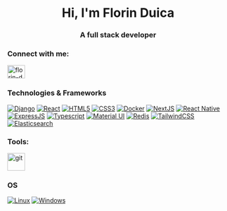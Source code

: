 <h1 align="center">Hi, I'm Florin Duica</h1>
<h3 align="center">A full stack developer</h3>

### Connect with me:
<a href="https://www.linkedin.com/florin-d" target="_blank"><img align="center" src="https://raw.githubusercontent.com/rahuldkjain/github-profile-readme-generator/master/src/images/icons/Social/linked-in-alt.svg" alt="florin-d" height="30" width="40" /></a>

    
### Technologies & Frameworks
[![Django](https://img.shields.io/badge/django-black?style=for-the-badge&logo=django)](https://github.com/bylly1)
[![React](https://img.shields.io/badge/react-black?style=for-the-badge&logo=react)](https://github.com/bylly1)
[![HTML5](https://img.shields.io/badge/html5-black?style=for-the-badge&logo=html5)](https://github.com/bylly1)
[![CSS3](https://img.shields.io/badge/css3-black?style=for-the-badge&logo=css3)](https://github.com/bylly1)
[![Docker](https://img.shields.io/badge/docker-black?style=for-the-badge&logo=docker)](https://github.com/bylly1)
[![NextJS](https://img.shields.io/badge/nextjs-black?style=for-the-badge&logo=vercel)](https://github.com/bylly1)
[![React Native](https://img.shields.io/badge/react%20native-black?style=for-the-badge&logo=react)](https://github.com/bylly1)
[![ExpressJS](https://img.shields.io/badge/expressjs-black?style=for-the-badge&logo=express)](https://github.com/bylly1)
[![Typescript](https://img.shields.io/badge/typescript-black?style=for-the-badge&logo=typescript)](https://github.com/bylly1)
[![Material UI](https://img.shields.io/badge/MaterialUI-black?style=for-the-badge&logo=mui)](https://github.com/bylly1)
[![Redis](https://img.shields.io/badge/redis-black?style=for-the-badge&logo=redis)](https://github.com/bylly1)
[![TailwindCSS](https://img.shields.io/badge/tailwindcss-black?style=for-the-badge&logo=tailwindcss)](https://github.com)
[![Elasticsearch](https://img.shields.io/badge/elasticsearch-black?style=for-the-badge&logo=elasticsearch)](https://github.com)

### Tools:
<span><img src="https://www.vectorlogo.zone/logos/git-scm/git-scm-icon.svg" alt="git" title="Git" width="40" height="40"/></span>

### OS
[![Linux](https://img.shields.io/badge/linux-black?style=for-the-badge&logo=Linux)](https://github.com/bylly1)
[![Windows](https://img.shields.io/badge/Windows-black?style=for-the-badge&logo=Windows)](https://github.com/bylly1)
